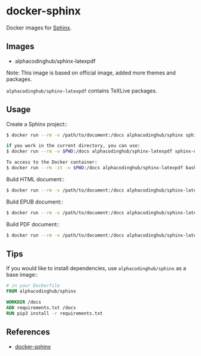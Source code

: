 # docker-sphinx

Docker images for [Sphinx](https://www.sphinx-doc.org/).

## Images

- alphacodinghub/sphinx-latexpdf

Note: This image is based on official image, added more themes and packages.

`alphacodinghub/sphinx-latexpdf` contains TeXLive packages.

## Usage

Create a Sphinx project::

```bash
$ docker run --rm -v /path/to/document:/docs alphacodinghub/sphinx sphinx-quickstart

if you work in the current directory, you can use:
$ docker run --rm -v $PWD:/docs alphacodinghub/sphinx-latexpdf sphinx-quickstart

To access to the Docker container:
$ docker run --rm -it -v $PWD:/docs alphacodinghub/sphinx-latexpdf bash
```

Build HTML document::

```bash
$ docker run --rm -v /path/to/document:/docs alphacodinghub/sphinx-latexpdf make html
```

Build EPUB document::

```bash
$ docker run --rm -v /path/to/document:/docs alphacodinghub/sphinx-latexpdf make epub
```

Build PDF document::

```bash
$ docker run --rm -v /path/to/document:/docs alphacodinghub/sphinx-latexpdf make latexpdf
```

## Tips

If you would like to install dependencies, use `alphacodinghub/sphinx` as a base image::

```dockerfile
# in your Dockerfile
FROM alphacodinghub/sphinx

WORKDIR /docs
ADD requirements.txt /docs
RUN pip3 install -r requirements.txt
```

## References

- [docker-sphinx](https://hub.docker.com/r/sphinx/sphinx-latexpdf)
